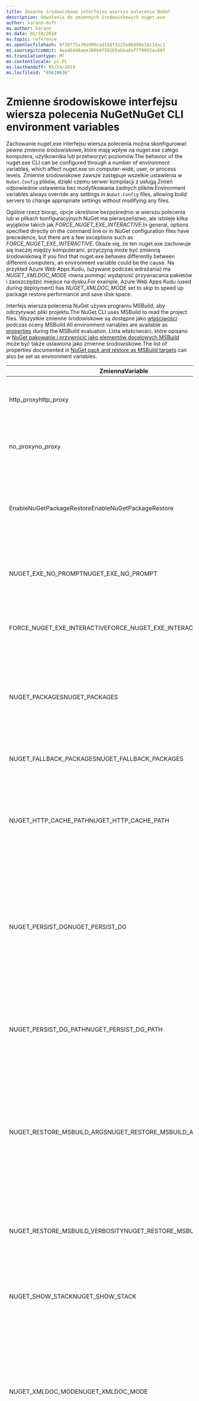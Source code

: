 ```yaml
---
title: Zmienne środowiskowe interfejsu wiersza polecenia NuGet
description: Odwołania do zmiennych środowiskowych nuget.exe
author: karann-msft
ms.author: karann
ms.date: 01/18/2018
ms.topic: reference
ms.openlocfilehash: 9f26f75a70a996cad158fd125e86d98e10c3dac1
ms.sourcegitcommit: 4ea46498aee386b4f592b5ebba4af7f9092ac607
ms.translationtype: MT
ms.contentlocale: pl-PL
ms.lasthandoff: 05/14/2019
ms.locfileid: "65610636"
---
```

# <a name="nuget-cli-environment-variables"></a><span data-ttu-id="af264-103">Zmienne środowiskowe interfejsu wiersza polecenia NuGet</span><span class="sxs-lookup"><span data-stu-id="af264-103">NuGet CLI environment variables</span></span>

<span data-ttu-id="af264-104">Zachowanie nuget.exe interfejsu wiersza polecenia można skonfigurować pewne zmienne środowiskowe, które mają wpływ na nuget.exe całego komputera, użytkownika lub przetworzyć poziomów.</span><span class="sxs-lookup"><span data-stu-id="af264-104">The behavior of the nuget.exe CLI can be configured through a number of environment variables, which affect nuget.exe on computer-wide, user, or process levels.</span></span> <span data-ttu-id="af264-105">Zmienne środowiskowe zawsze zastępuje wszelkie ustawienia w `NuGet.Config` plików, dzięki czemu serwer kompilacji z usługą Zmień odpowiednie ustawienia bez modyfikowania żadnych plików.</span><span class="sxs-lookup"><span data-stu-id="af264-105">Environment variables always override any settings in `NuGet.Config` files, allowing build servers to change appropriate settings without modifying any files.</span></span>

<span data-ttu-id="af264-106">Ogólnie rzecz biorąc, opcje określone bezpośrednio w wierszu polecenia lub w plikach konfiguracyjnych NuGet ma pierwszeństwo, ale istnieje kilka wyjątków takich jak *FORCE_NUGET_EXE_INTERACTIVE*.</span><span class="sxs-lookup"><span data-stu-id="af264-106">In general, options specified directly on the command line or in NuGet configuration files have precedence, but there are a few exceptions such as *FORCE_NUGET_EXE_INTERACTIVE*.</span></span> <span data-ttu-id="af264-107">Okaże się, że ten nuget.exe zachowuje się inaczej między komputerami, przyczyną może być zmienną środowiskową.</span><span class="sxs-lookup"><span data-stu-id="af264-107">If you find that nuget.exe behaves differently between different computers, an environment variable could be the cause.</span></span> <span data-ttu-id="af264-108">Na przykład Azure Web Apps Kudu, (używane podczas wdrażania) ma *NUGET_XMLDOC_MODE* równa *pominąć* wydajność przywracania pakietów i zaoszczędzić miejsce na dysku.</span><span class="sxs-lookup"><span data-stu-id="af264-108">For example, Azure Web Apps Kudu (used during deployment) has *NUGET_XMLDOC_MODE* set to *skip* to speed up package restore performance and save disk space.</span></span>

<span data-ttu-id="af264-109">Interfejs wiersza polecenia NuGet używa programu MSBuild, aby odczytywać pliki projektu.</span><span class="sxs-lookup"><span data-stu-id="af264-109">The NuGet CLI uses MSBuild to read the project files.</span></span> <span data-ttu-id="af264-110">Wszystkie zmienne środowiskowe są dostępne jako [właściwości](/visualstudio/msbuild/msbuild-command-line-reference) podczas oceny MSBuild.</span><span class="sxs-lookup"><span data-stu-id="af264-110">All environment variables are available as [properties](/visualstudio/msbuild/msbuild-command-line-reference) during the MSBuild evaluation.</span></span>
<span data-ttu-id="af264-111">Lista właściwości, które opisano w [NuGet pakowanie i przywrócić jako elementów docelowych MSBuild](../reference/msbuild-targets.md#restore-properties) może być także ustawiona jako zmienne środowiskowe.</span><span class="sxs-lookup"><span data-stu-id="af264-111">The list of properties documented in [NuGet pack and restore as MSBuild targets](../reference/msbuild-targets.md#restore-properties) can also be set as environment variables.</span></span>

| <span data-ttu-id="af264-112">Zmienna</span><span class="sxs-lookup"><span data-stu-id="af264-112">Variable</span></span> | <span data-ttu-id="af264-113">Opis</span><span class="sxs-lookup"><span data-stu-id="af264-113">Description</span></span> | <span data-ttu-id="af264-114">Uwagi</span><span class="sxs-lookup"><span data-stu-id="af264-114">Remarks</span></span> |
| --- | --- | --- |
| <span data-ttu-id="af264-115">http_proxy</span><span class="sxs-lookup"><span data-stu-id="af264-115">http_proxy</span></span> | <span data-ttu-id="af264-116">Serwer proxy HTTP jest używany do wykonywania operacji HTTP w programie NuGet.</span><span class="sxs-lookup"><span data-stu-id="af264-116">Http proxy used for NuGet HTTP operations.</span></span> | <span data-ttu-id="af264-117">To może być określony jako `http://<username>:<password>@proxy.com`.</span><span class="sxs-lookup"><span data-stu-id="af264-117">This would be specified as `http://<username>:<password>@proxy.com`.</span></span> |
| <span data-ttu-id="af264-118">no_proxy</span><span class="sxs-lookup"><span data-stu-id="af264-118">no_proxy</span></span> | <span data-ttu-id="af264-119">Służy do konfigurowania domen w celu obejścia z przy użyciu serwera proxy.</span><span class="sxs-lookup"><span data-stu-id="af264-119">Configures domains to bypass from using proxy.</span></span> | <span data-ttu-id="af264-120">Określony jako domen rozdzielonych przecinkami (,).</span><span class="sxs-lookup"><span data-stu-id="af264-120">Specified as domains separated by comma (,).</span></span> |
| <span data-ttu-id="af264-121">EnableNuGetPackageRestore</span><span class="sxs-lookup"><span data-stu-id="af264-121">EnableNuGetPackageRestore</span></span> | <span data-ttu-id="af264-122">Flaga Jeśli NuGet niejawnie należy udzielić zgody, jeśli jest to wymagane pakietu podczas przywracania.</span><span class="sxs-lookup"><span data-stu-id="af264-122">Flag for if NuGet should implicitly grant consent if that's required by package on restore.</span></span> | <span data-ttu-id="af264-123">Określona flaga jest traktowany jako *true* lub *1*, wszelkie inne wartości traktowane jako flaga nie jest ustawiona.</span><span class="sxs-lookup"><span data-stu-id="af264-123">Specified flag is treated as *true* or *1*, any other value treated as flag not set.</span></span> |
| <span data-ttu-id="af264-124">NUGET_EXE_NO_PROMPT</span><span class="sxs-lookup"><span data-stu-id="af264-124">NUGET_EXE_NO_PROMPT</span></span> | <span data-ttu-id="af264-125">Zapobiega exe dla monit o podanie poświadczeń.</span><span class="sxs-lookup"><span data-stu-id="af264-125">Prevents the exe for prompting for credentials.</span></span> | <span data-ttu-id="af264-126">Dowolna wartość, z wyjątkiem null lub pusty ciąg, będzie traktowane jako flaga zestawu/wartość true.</span><span class="sxs-lookup"><span data-stu-id="af264-126">Any value except null or empty string will be treated as this flag set/true.</span></span> |
| <span data-ttu-id="af264-127">FORCE_NUGET_EXE_INTERACTIVE</span><span class="sxs-lookup"><span data-stu-id="af264-127">FORCE_NUGET_EXE_INTERACTIVE</span></span> | <span data-ttu-id="af264-128">Zmienna środowiskowa globalnego wymusić tryb interakcyjny.</span><span class="sxs-lookup"><span data-stu-id="af264-128">Global environment variable to force interactive mode.</span></span> | <span data-ttu-id="af264-129">Dowolna wartość, z wyjątkiem null lub pusty ciąg, będzie traktowane jako flaga zestawu/wartość true.</span><span class="sxs-lookup"><span data-stu-id="af264-129">Any value except null or empty string will be treated as this flag set/true.</span></span> |
| <span data-ttu-id="af264-130">NUGET_PACKAGES</span><span class="sxs-lookup"><span data-stu-id="af264-130">NUGET_PACKAGES</span></span> | <span data-ttu-id="af264-131">Ścieżkę do użycia dla *globalnymi pakietami* folderu zgodnie z opisem na [Zarządzanie globalnymi pakietami i folderami pamięci podręcznej](../consume-packages/managing-the-global-packages-and-cache-folders.md).</span><span class="sxs-lookup"><span data-stu-id="af264-131">Path to use for the *global-packages* folder as described on [Managing the global packages and cache folders](../consume-packages/managing-the-global-packages-and-cache-folders.md).</span></span> | <span data-ttu-id="af264-132">Określony jako ścieżka bezwzględna.</span><span class="sxs-lookup"><span data-stu-id="af264-132">Specified as absolute path.</span></span> |
| <span data-ttu-id="af264-133">NUGET_FALLBACK_PACKAGES</span><span class="sxs-lookup"><span data-stu-id="af264-133">NUGET_FALLBACK_PACKAGES</span></span> | <span data-ttu-id="af264-134">Foldery globalnymi pakietami rezerwowego.</span><span class="sxs-lookup"><span data-stu-id="af264-134">Global fallback packages folders.</span></span> | <span data-ttu-id="af264-135">Ścieżki bezwzględne folderów, oddzielone średnikami (;).</span><span class="sxs-lookup"><span data-stu-id="af264-135">Absolute folder paths separated by semicolon (;).</span></span> |
| <span data-ttu-id="af264-136">NUGET_HTTP_CACHE_PATH</span><span class="sxs-lookup"><span data-stu-id="af264-136">NUGET_HTTP_CACHE_PATH</span></span> | <span data-ttu-id="af264-137">Ścieżkę do użycia dla *pamięci podręcznej http* folderu zgodnie z opisem na [Zarządzanie globalnymi pakietami i folderami pamięci podręcznej](../consume-packages/managing-the-global-packages-and-cache-folders.md).</span><span class="sxs-lookup"><span data-stu-id="af264-137">Path to use for the *http-cache* folder as described on [Managing the global packages and cache folders](../consume-packages/managing-the-global-packages-and-cache-folders.md).</span></span> | <span data-ttu-id="af264-138">Określony jako ścieżka bezwzględna.</span><span class="sxs-lookup"><span data-stu-id="af264-138">Specified as absolute path.</span></span> |
| <span data-ttu-id="af264-139">NUGET_PERSIST_DG</span><span class="sxs-lookup"><span data-stu-id="af264-139">NUGET_PERSIST_DG</span></span> | <span data-ttu-id="af264-140">Flaga wskazująca, czy powinny zostać utrwalone dg pliki (dane zbierane z programu MSBuild).</span><span class="sxs-lookup"><span data-stu-id="af264-140">Flag indicating if dg files (data collected from MSBuild) should be persisted.</span></span> | <span data-ttu-id="af264-141">Określony jako *true* lub *false* (ustawienie domyślne), jeśli NUGET_PERSIST_DG_PATH nie będą przechowywane do katalogu tymczasowego (NuGetScratch folder w bieżącym katalogu temp środowiska).</span><span class="sxs-lookup"><span data-stu-id="af264-141">Specified as *true* or *false* (default), if NUGET_PERSIST_DG_PATH not set will be stored to temporary directory (NuGetScratch folder in current environment temp directory).</span></span> |
| <span data-ttu-id="af264-142">NUGET_PERSIST_DG_PATH</span><span class="sxs-lookup"><span data-stu-id="af264-142">NUGET_PERSIST_DG_PATH</span></span> | <span data-ttu-id="af264-143">Ścieżka do utrwalania plików członkowstwa.</span><span class="sxs-lookup"><span data-stu-id="af264-143">Path to persist dg files.</span></span> | <span data-ttu-id="af264-144">Określony jako ścieżka bezwzględna, ta opcja jest tylko do użycia podczas *NUGET_PERSIST_DG* jest ustawiona na wartość true.</span><span class="sxs-lookup"><span data-stu-id="af264-144">Specified as absolute path, this option is only used when *NUGET_PERSIST_DG* is set to true.</span></span> |
| <span data-ttu-id="af264-145">NUGET_RESTORE_MSBUILD_ARGS</span><span class="sxs-lookup"><span data-stu-id="af264-145">NUGET_RESTORE_MSBUILD_ARGS</span></span> | <span data-ttu-id="af264-146">Ustawia dodatkowe argumenty programu MSBuild.</span><span class="sxs-lookup"><span data-stu-id="af264-146">Sets additional MSBuild arguments.</span></span> | <span data-ttu-id="af264-147">Przekazywanie argumentów jest identyczna jak należy wprowadzić je do msbuild.exe.</span><span class="sxs-lookup"><span data-stu-id="af264-147">Pass arguments identical to how you would pass them to msbuild.exe.</span></span> <span data-ttu-id="af264-148">Przykład ustawień właściwości projektu Foo z wiersza polecenia na pasku wartość może być /p:Foo = paska</span><span class="sxs-lookup"><span data-stu-id="af264-148">An example of setting a project property Foo from the command line to value Bar would be /p:Foo=Bar</span></span> |
| <span data-ttu-id="af264-149">NUGET_RESTORE_MSBUILD_VERBOSITY</span><span class="sxs-lookup"><span data-stu-id="af264-149">NUGET_RESTORE_MSBUILD_VERBOSITY</span></span> | <span data-ttu-id="af264-150">Ustawia poziom szczegółowości dziennika MSBuild.</span><span class="sxs-lookup"><span data-stu-id="af264-150">Sets the MSBuild log verbosity.</span></span> | <span data-ttu-id="af264-151">Wartość domyślna to *cichy* ("/ v: q").</span><span class="sxs-lookup"><span data-stu-id="af264-151">Default is *quiet* ("/v:q").</span></span> <span data-ttu-id="af264-152">Możliwe wartości *q [uiet]*, *m [najmniej]*, *n [ormal]*, *d [egółowy]*, i *diag [Diagnostyka]*.</span><span class="sxs-lookup"><span data-stu-id="af264-152">Possible values *q[uiet]*, *m[inimal]*, *n[ormal]*, *d[etailed]*, and *diag[nostic]*.</span></span> |
| <span data-ttu-id="af264-153">NUGET_SHOW_STACK</span><span class="sxs-lookup"><span data-stu-id="af264-153">NUGET_SHOW_STACK</span></span> | <span data-ttu-id="af264-154">Określa, czy pełny wyjątek (w tym ślad stosu) powinna być wyświetlana użytkownikowi.</span><span class="sxs-lookup"><span data-stu-id="af264-154">Determines whether the full exception (including stack trace) should be displayed to the user.</span></span> | <span data-ttu-id="af264-155">Określony jako *true* lub *false* (ustawienie domyślne).</span><span class="sxs-lookup"><span data-stu-id="af264-155">Specified as *true* or *false* (default).</span></span> |
| <span data-ttu-id="af264-156">NUGET_XMLDOC_MODE</span><span class="sxs-lookup"><span data-stu-id="af264-156">NUGET_XMLDOC_MODE</span></span> | <span data-ttu-id="af264-157">Określa sposób obsługi wyodrębniania pliku dokumentacji XML zestawów.</span><span class="sxs-lookup"><span data-stu-id="af264-157">Determines how assemblies XML documentation file extraction should be handled.</span></span> | <span data-ttu-id="af264-158">Tryby obsługiwane są *pominąć* (nie wyodrębnić pliki dokumentacji XML), *skompresować* (przechowywać pliki dokumentacji XML jako archiwum zip) lub *Brak* (domyślnie, Traktuj pliki dokumentacji XML jako zwykłych pliki).</span><span class="sxs-lookup"><span data-stu-id="af264-158">Supported modes are *skip* (do not extract XML documentation files), *compress* (store XML doc files as a zip archive) or *none* (default, treat XML doc files as regular files).</span></span> |
| <span data-ttu-id="af264-159">NUGET_CERT_REVOCATION_MODE</span><span class="sxs-lookup"><span data-stu-id="af264-159">NUGET_CERT_REVOCATION_MODE</span></span> | <span data-ttu-id="af264-160">Określa, jak sprawdzanie stanu odwołania certyfikatu używanego do podpisania pakietu, odbywa się po zainstalowaniu lub przywrócić podpisanych pakietów.</span><span class="sxs-lookup"><span data-stu-id="af264-160">Determines how the revocation status check of the certificate used to sign a package, is performed when a signed package is installed or restored.</span></span> <span data-ttu-id="af264-161">Gdy nie są ustawione, wartość domyślna to `online`.</span><span class="sxs-lookup"><span data-stu-id="af264-161">When not set, defaults to `online`.</span></span>| <span data-ttu-id="af264-162">Możliwe wartości *online* (ustawienie domyślne), *offline*.</span><span class="sxs-lookup"><span data-stu-id="af264-162">Possible values *online* (default), *offline*.</span></span>  <span data-ttu-id="af264-163">Powiązane z [NU3028](../reference/errors-and-warnings/NU3028.md)</span><span class="sxs-lookup"><span data-stu-id="af264-163">Related to [NU3028](../reference/errors-and-warnings/NU3028.md)</span></span> |

